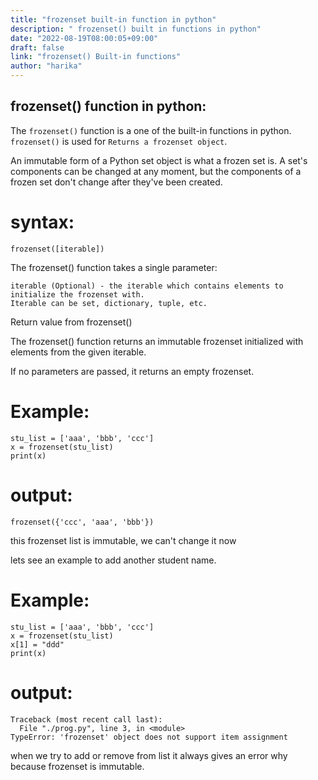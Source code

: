 ```yaml
---
title: "frozenset built-in function in python"
description: " frozenset() built in functions in python"
date: "2022-08-19T08:00:05+09:00"
draft: false
link: "frozenset() Built-in functions"
author: "harika"
---
```


## frozenset() function in python:
The `frozenset()` function is a one of the built-in functions in python.
`frozenset()` is used for `Returns a frozenset object`.

An immutable form of a Python set object is what a frozen set is.
A set's components can be changed at any moment, but the components of a frozen set don't change after they've been created. 


# syntax:
```
frozenset([iterable])
```
The frozenset() function takes a single parameter:

    iterable (Optional) - the iterable which contains elements to initialize the frozenset with.
    Iterable can be set, dictionary, tuple, etc.

Return value from frozenset()

The frozenset() function returns an immutable frozenset initialized with elements from the given iterable.

If no parameters are passed, it returns an empty frozenset.

# Example:
```
stu_list = ['aaa', 'bbb', 'ccc']
x = frozenset(stu_list)
print(x)
```
# output:
```
frozenset({'ccc', 'aaa', 'bbb'})
```
this frozenset list is immutable, we can't change it now 

lets see an example to add another student name.

# Example:
```
stu_list = ['aaa', 'bbb', 'ccc']
x = frozenset(stu_list)
x[1] = "ddd"
print(x)
```
# output:
```
Traceback (most recent call last):
  File "./prog.py", line 3, in <module>
TypeError: 'frozenset' object does not support item assignment
```
when we try to add or remove from list it always gives an error why because frozenset is immutable.